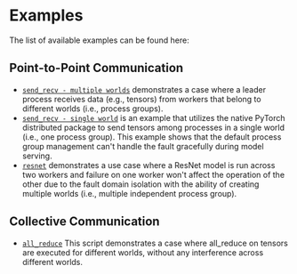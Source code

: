 # Examples

The list of available examples can be found here:

## Point-to-Point Communication

* [`send_recv - multiple worlds`](send_recv/m8d.py) demonstrates a case where a leader process receives data (e.g., tensors) from workers that belong to different worlds (i.e., process groups).
* [`send_recv - single world`](send_recv/single_world.py) is an example that utilizes the native PyTorch distributed package to send tensors among processes in a single world (i.e., one process group). This example shows that the default process group management can't handle the fault gracefully during model serving.
* [`resnet`](resnet) demonstrates a use case where a ResNet model is run across two workers and failure on one worker won't affect the operation of the other due to the fault domain isolation with the ability of creating multiple worlds (i.e., multiple independent process group).

## Collective Communication

* [`all_reduce`](all_reduce) This script demonstrates a case where all_reduce on tensors are executed for different worlds, without any interference across different worlds.
